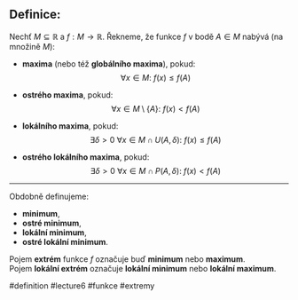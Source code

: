 ## Definice: 
Nechť $M \subseteq \mathbb{R}$ a $f : M \to \mathbb{R}$. Řekneme, že funkce $f$ v bodě $A \in M$ nabývá (na množině $M$):

- **maxima** (nebo též **globálního maxima**), pokud:
  $$
  \forall x \in M:\ f(x) \le f(A)
  $$

- **ostrého maxima**, pokud:
  $$
  \forall x \in M \setminus \{A\}:\ f(x) < f(A)
  $$

- **lokálního maxima**, pokud:
  $$
  \exists \delta > 0\ \forall x \in M \cap U(A, \delta):\ f(x) \le f(A)
  $$

- **ostrého lokálního maxima**, pokud:
  $$
  \exists \delta > 0\ \forall x \in M \cap P(A, \delta):\ f(x) < f(A)
  $$

---

Obdobně definujeme:

- **minimum**,  
- **ostré minimum**,  
- **lokální minimum**,  
- **ostré lokální minimum**.

Pojem **extrém** funkce $f$ označuje buď **minimum** nebo **maximum**.  
Pojem **lokální extrém** označuje **lokální minimum** nebo **lokální maximum**.



#definition #lecture6 #funkce #extremy

